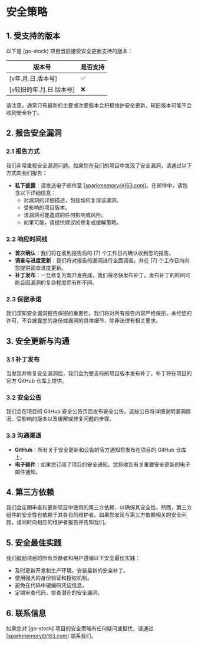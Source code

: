 # 安全策略

## 1. 受支持的版本

以下是 [go-stock] 项目当前接受安全更新支持的版本：

| 版本号 | 是否支持 |
| ------- | ------------------ |
| [v年.月.日.版本号] | :white_check_mark: |
| [v较旧的年.月.日.版本号] | :x: |

请注意，通常只有最新的主要或次要版本会积极维护安全更新，较旧版本可能不会收到安全补丁。

## 2. 报告安全漏洞

### 2.1 报告方式
我们非常重视安全漏洞问题。如果您在我们的项目中发现了安全漏洞，请通过以下方式向我们报告：

- **私下披露**：请发送电子邮件至 [sparkmemory@163.com]。在邮件中，请包含以下详细信息：
    - 对漏洞的详细描述，包括如何复现该漏洞。
    - 受影响的项目版本。
    - 该漏洞可能造成的任何影响或风险。
    - 如果可能，请提供建议的修复或缓解策略。

### 2.2 响应时间线
- **首次确认**：我们将在收到报告后的 [7] 个工作日内确认收到您的报告。
- **调查与进度更新**：我们将对报告的漏洞进行全面调查，并在 [7] 个工作日内向您提供调查进度更新。
- **补丁发布**：一旦修复方案开发完成，我们将尽快发布补丁。发布补丁的时间可能会因漏洞的复杂程度而有所不同。

### 2.3 保密承诺
我们深知安全漏洞报告保密的重要性。我们将对所有报告内容严格保密，未经您的许可，不会披露您的身份或漏洞的具体细节，除非法律有相关要求。

## 3. 安全更新与沟通

### 3.1 补丁发布
当发现并修复安全漏洞后，我们会为受支持的项目版本发布补丁。补丁将在项目的官方 GitHub 仓库上提供。

### 3.2 安全公告
我们会在项目的 GitHub 安全公告页面发布安全公告。这些公告将详细说明漏洞情况、受影响的版本以及缓解或修复问题的步骤。

### 3.3 沟通渠道
- **GitHub**：所有关于安全更新和公告的官方通知将发布在项目的 GitHub 仓库上。
- **电子邮件**：如果您订阅了项目的安全通知，您将收到有关重要安全更新的电子邮件通知。

## 4. 第三方依赖
我们会定期审查和更新项目中使用的第三方依赖，以确保其安全性。然而，第三方组件的安全性也依赖于其各自的维护者。如果您发现与第三方依赖相关的安全问题，请同时向相应的维护者报告并告知我们。

## 5. 安全最佳实践
我们鼓励项目的所有贡献者和用户遵循以下安全最佳实践：
- 及时更新开发和生产环境，安装最新的安全补丁。
- 使用强大的身份验证和授权机制。
- 避免在代码中硬编码凭证信息。
- 定期审查代码，排查潜在的安全漏洞。

## 6. 联系信息
如果您对 [go-stock] 项目的安全策略有任何疑问或担忧，请通过 [sparkmemory@163.com] 联系我们。 
